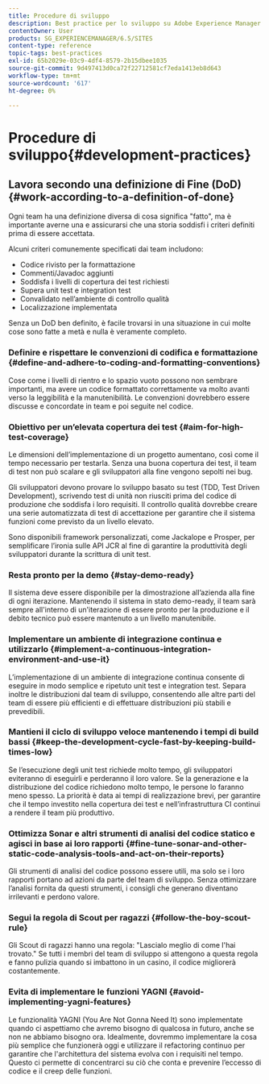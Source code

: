 ```yaml
---
title: Procedure di sviluppo
description: Best practice per lo sviluppo su Adobe Experience Manager.
contentOwner: User
products: SG_EXPERIENCEMANAGER/6.5/SITES
content-type: reference
topic-tags: best-practices
exl-id: 65b2029e-03c9-4df4-8579-2b15dbee1035
source-git-commit: 9d497413d0ca72f22712581cf7eda1413eb8d643
workflow-type: tm+mt
source-wordcount: '617'
ht-degree: 0%

---
```


# Procedure di sviluppo{#development-practices}

## Lavora secondo una definizione di Fine (DoD) {#work-according-to-a-definition-of-done}

Ogni team ha una definizione diversa di cosa significa &quot;fatto&quot;, ma è importante averne una e assicurarsi che una storia soddisfi i criteri definiti prima di essere accettata.

Alcuni criteri comunemente specificati dai team includono:

* Codice rivisto per la formattazione
* Commenti/Javadoc aggiunti
* Soddisfa i livelli di copertura dei test richiesti
* Supera unit test e integration test
* Convalidato nell’ambiente di controllo qualità
* Localizzazione implementata

Senza un DoD ben definito, è facile trovarsi in una situazione in cui molte cose sono fatte a metà e nulla è veramente completo.

### Definire e rispettare le convenzioni di codifica e formattazione {#define-and-adhere-to-coding-and-formatting-conventions}

Cose come i livelli di rientro e lo spazio vuoto possono non sembrare importanti, ma avere un codice formattato correttamente va molto avanti verso la leggibilità e la manutenibilità. Le convenzioni dovrebbero essere discusse e concordate in team e poi seguite nel codice.

### Obiettivo per un’elevata copertura dei test  {#aim-for-high-test-coverage}

Le dimensioni dell’implementazione di un progetto aumentano, così come il tempo necessario per testarla. Senza una buona copertura dei test, il team di test non può scalare e gli sviluppatori alla fine vengono sepolti nei bug.

Gli sviluppatori devono provare lo sviluppo basato su test (TDD, Test Driven Development), scrivendo test di unità non riusciti prima del codice di produzione che soddisfa i loro requisiti. Il controllo qualità dovrebbe creare una serie automatizzata di test di accettazione per garantire che il sistema funzioni come previsto da un livello elevato.

Sono disponibili framework personalizzati, come Jackalope e Prosper, per semplificare l’ironia sulle API JCR al fine di garantire la produttività degli sviluppatori durante la scrittura di unit test.

### Resta pronto per la demo {#stay-demo-ready}

Il sistema deve essere disponibile per la dimostrazione all’azienda alla fine di ogni iterazione. Mantenendo il sistema in stato demo-ready, il team sarà sempre all&#39;interno di un&#39;iterazione di essere pronto per la produzione e il debito tecnico può essere mantenuto a un livello manutenibile.

### Implementare un ambiente di integrazione continua e utilizzarlo {#implement-a-continuous-integration-environment-and-use-it}

L’implementazione di un ambiente di integrazione continua consente di eseguire in modo semplice e ripetuto unit test e integration test. Separa inoltre le distribuzioni dal team di sviluppo, consentendo alle altre parti del team di essere più efficienti e di effettuare distribuzioni più stabili e prevedibili.

### Mantieni il ciclo di sviluppo veloce mantenendo i tempi di build bassi {#keep-the-development-cycle-fast-by-keeping-build-times-low}

Se l’esecuzione degli unit test richiede molto tempo, gli sviluppatori eviteranno di eseguirli e perderanno il loro valore. Se la generazione e la distribuzione del codice richiedono molto tempo, le persone lo faranno meno spesso. La priorità è data ai tempi di realizzazione brevi, per garantire che il tempo investito nella copertura dei test e nell’infrastruttura CI continui a rendere il team più produttivo.

### Ottimizza Sonar e altri strumenti di analisi del codice statico e agisci in base ai loro rapporti {#fine-tune-sonar-and-other-static-code-analysis-tools-and-act-on-their-reports}

Gli strumenti di analisi del codice possono essere utili, ma solo se i loro rapporti portano ad azioni da parte del team di sviluppo. Senza ottimizzare l’analisi fornita da questi strumenti, i consigli che generano diventano irrilevanti e perdono valore.

### Segui la regola di Scout per ragazzi {#follow-the-boy-scout-rule}

Gli Scout di ragazzi hanno una regola: &quot;Lascialo meglio di come l&#39;hai trovato.&quot; Se tutti i membri del team di sviluppo si attengono a questa regola e fanno pulizia quando si imbattono in un casino, il codice migliorerà costantemente.

### Evita di implementare le funzioni YAGNI {#avoid-implementing-yagni-features}

Le funzionalità YAGNI (You Are Not Gonna Need It) sono implementate quando ci aspettiamo che avremo bisogno di qualcosa in futuro, anche se non ne abbiamo bisogno ora. Idealmente, dovremmo implementare la cosa più semplice che funzionerà oggi e utilizzare il refactoring continuo per garantire che l&#39;architettura del sistema evolva con i requisiti nel tempo. Questo ci permette di concentrarci su ciò che conta e prevenire l’eccesso di codice e il creep delle funzioni.
